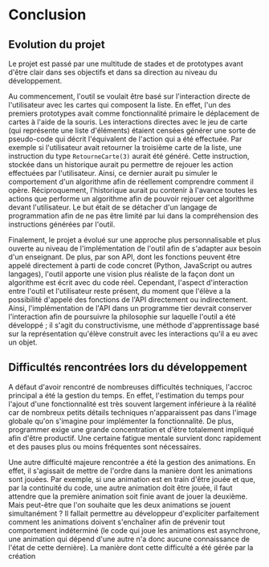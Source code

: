 # Conclusion

## Evolution du projet
Le projet est passé par une multitude de stades et de prototypes avant d'être clair dans ses objectifs et dans sa direction au niveau du développement.

Au commencement, l'outil se voulait être basé sur l'interaction directe de l'utilisateur avec les cartes qui composent la liste. En effet, l'un des premiers prototypes avait comme fonctionnalité primaire le déplacement de cartes à l'aide de la souris. Les interactions directes avec le jeu de carte (qui représente une liste d'éléments) étaient censées générer une sorte de pseudo-code qui décrit l'équivalent de l'action qui a été effectuée. Par exemple si l'utilisateur avait retourner la troisième carte de la liste, une instruction du type ```RetourneCarte(3)``` aurait été généré. Cette instruction, stockée dans un historique aurait pu permettre de rejouer les action effectuées par l'utilisateur. Ainsi, ce dernier aurait pu simuler le comportement d'un algorithme afin de réellement comprendre comment il opère. Réciproquement, l'historique aurait pu contenir à l'avance toutes les actions que performe un algorithme afin de pouvoir rejouer cet algorithme devant l'utilisateur. Le but était de se détacher d'un langage de programmation afin de ne pas être limité par lui dans la compréhension des instructions générées par l'outil.

Finalement, le projet a évolué sur une approche plus personnalisable et plus ouverte au niveau de l'implémentation de l'outil afin de s'adapter aux besoin d'un enseignant. De plus, par son API, dont les fonctions peuvent être appelé directement à parti de code concret (Python, JavaScript ou autres langages), l'outil apporte une vision plus réaliste de la façon dont un algorithme est écrit avec du code réel. Cependant, l'aspect d'interaction entre l'outil et l'utilisateur reste présent, du moment que l'élève a la possibilité d'appelé des fonctions de l'API directement ou indirectement. Ainsi, l'implémentation de l'API dans un programme tier devrait conserver l'interaction afin de poursuivre la philosophie sur laquelle l'outil a été développé ; il s'agit du constructivisme, une méthode d'apprentissage basé sur la représentation qu'élève construit avec les interactions qu'il a eu avec un objet.

## Difficultés rencontrées lors du développement
A défaut d'avoir rencontré de nombreuses difficultés techniques, l'accroc principal a été la gestion du temps. En effet, l'estimation du temps pour l'ajout d'une fonctionnalité est très souvent largement inférieure à la réalité car de nombreux petits détails techniques n'apparaissent pas dans l'image globale qu'on s'imagine pour implémenter la fonctionnalité. De plus, programmer exige une grande concentration et d'être totalement impliqué afin d'être productif. Une certaine fatigue mentale survient donc rapidement et des pauses plus ou moins fréquentes sont nécessaires.

Une autre difficulté majeure rencontrée a été la gestion des animations. En effet, il s'agissait de mettre de l'ordre dans la manière dont les animations sont jouées. Par exemple, si une animation est en train d'être jouée et que, par la continuité du code, une autre animation doit être jouée, il faut attendre que la première animation soit finie avant de jouer la deuxième. Mais peut-être que l'on souhaite que les deux animations se jouent simultanément ? Il fallait permettre au développeur d'expliciter parfaitement comment les animations doivent s'enchaîner afin de prévenir tout comportement indéterminé (le code qui joue les animations est asynchrone, une animation qui dépend d'une autre n'a donc aucune connaissance de l'état de cette dernière). La manière dont cette difficulté a été gérée par la création 